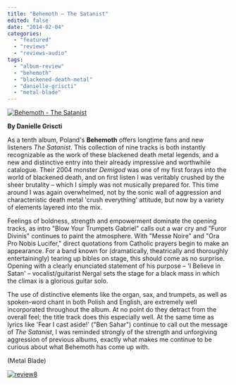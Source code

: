 ```yaml
---
title: "Behemoth – The Satanist"
edited: false
date: "2014-02-04"
categories:
  - "featured"
  - "reviews"
  - "reviews-audio"
tags:
  - "album-review"
  - "behemoth"
  - "blackened-death-metal"
  - "danielle-griscti"
  - "metal-blade"
---
```


[![Behemoth - The Satanist](http://www.hellbound.ca/wp-content/uploads/2014/02/Behemoth-The-Satanist-590x590.jpg)](http://www.hellbound.ca/wp-content/uploads/2014/02/Behemoth-The-Satanist.jpg)

**By Danielle Griscti**

As a tenth album, Poland's **Behemoth** offers longtime fans and new listeners _The Satanist_. This collection of nine tracks is both instantly recognizable as the work of these blackened death metal legends, and a new and distinctive entry into their already impressive and worthwhile catalogue. Their 2004 monster _Demigod_ was one of my first forays into the world of blackened death, and on first listen I was veritably crushed by the sheer brutality – which I simply was not musically prepared for. This time around I was again overwhelmed, not by the sonic wall of aggression and characteristic death metal 'crush everything' attitude, but now by a variety of elements layered into the mix.

Feelings of boldness, strength and empowerment dominate the opening tracks, as intro "Blow Your Trumpets Gabriel" calls out a war cry and "Furor Divinis" continues to paint the atmosphere. With "Messe Noire" and "Ora Pro Nobis Lucifer," direct quotations from Catholic prayers begin to make an appearance. For a band known for (dramatically, theatrically and thoroughly entertainingly) tearing up bibles on stage, this should come as no surprise. Opening with a clearly enunciated statement of his purpose – 'I Believe in Satan' – vocalist/guitarist Nergal sets the stage for a black mass in which the climax is a glorious guitar solo.

The use of distinctive elements like the organ, sax, and trumpets, as well as spoken-word chant in both Polish and English, are extremely well incorporated throughout the album. At no point do they detract from the overall feel; the title track does this especially well. At the same time as lyrics like 'Fear I cast aside!' ("Ben Sahar") continue to call out the message of _The Satanist_, I was reminded strongly of the strength and unforgiving aggression of previous albums, exactly what makes me continue to be curious about what Behemoth has come up with.

(Metal Blade)

[![review8](http://www.hellbound.ca/wp-content/uploads/2009/06/review84.png)](http://www.hellbound.ca/wp-content/uploads/2009/06/review84.png)
